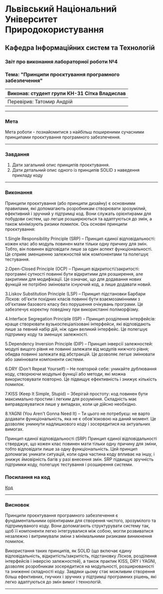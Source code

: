 
# Львівський Національний Університет Природокористування
## Кафедра Інформаційних систем та Технологій

### Звіт про виконання лабораторної роботи №4
### Тема: "Принципи проєктування програмного забезпечення"

| Виконав: студент групи КН-31 Сітка Владислав |  
| ------------------------------------------ |  
| Перевірив: Татомир Андрій                  |  

---

### Мета
Мета роботи - познайомитися з найбільш поширеними сучасними
принципами проєктування програмного забезпечення.

---

### Завдання

1. Дати загальний опис принципів проєктування.
2. Дати детальний опис одного із принципів SOLID з наведення прикладу
коду
---

### Виконання

Принципи проєктування (або принципи дизайну) є основними правилами, які допомагають розробникам створювати зрозумілий, ефективний і зручний у підтримці код. Вони служать орієнтирами для побудови систем, що легше розширюються та адаптуються до змін, а також мінімізують ризики помилок. Ось основні принципи проєктування:

1.Single Responsibility Principle (SRP) – Принцип єдиної відповідальності: кожен клас або модуль повинен мати тільки одну причину для змін. Тобто, він повинен відповідати лише за один аспект функціональності. Це сприяє зменшенню залежностей між компонентами та полегшує тестування.

2.Open-Closed Principle (OCP) – Принцип відкритості/закритості: програмні сутності повинні бути відкритими для розширення, але закритими для модифікації. Це означає, що для додавання нових функцій не потрібно змінювати існуючий код, а лише додавати новий.

3.Liskov Substitution Principle (LSP) – Принцип підстановки Барбари Лісков: об'єкти похідних класів повинні бути взаємозамінними з об'єктами базового класу без порушення очікувань програми. Це забезпечує коректну поведінку при використанні поліморфізму.

4.Interface Segregation Principle (ISP) – Принцип розділення інтерфейсів: краще створювати вузькоспеціалізовані інтерфейси, які відповідають лише за певний набір дій, ніж один великий інтерфейс. Це полегшує підтримку коду та зменшує залежності.

5.Dependency Inversion Principle (DIP) – Принцип інверсії залежностей: модулі вищого рівня не повинні залежати від модулів нижчого рівня; обидва повинні залежати від абстракцій. Це дозволяє легше змінювати або замінювати компоненти системи.

6.DRY (Don't Repeat Yourself) – Не повторюй себе: уникайте дублювання коду, створюючи модульні функції або методи, які можна використовувати повторно. Це підвищує ефективність і знижує кількість помилок.

7.KISS (Keep It Simple, Stupid) – Зберігай простоту: код повинен бути максимально простим і легким для розуміння. Складність має виправдовуватися лише у випадках, коли це дійсно необхідно.

8.YAGNI (You Aren't Gonna Need It) – Ти цього не потребуєш: не варто додавати функціональність, яка не є обов'язковою на даний момент. Це дозволяє уникнути надлишкового коду і зосередитися на актуальних вимогах.

Принцип єдиної відповідальності (SRP)
Принцип єдиної відповідальності стверджує, що кожен клас повинен мати тільки одну причину для зміни, тобто відповідати лише за одну функціональність. Цей принцип допомагає уникати ситуацій, коли одна частина коду впливає на іншу, і знижує ймовірність багів у разі внесення змін. SRP підвищує зручність підтримки коду, полегшує тестування і розширення системи.


### Посилання на код

[Код](SPD.py)


---

### Висновок

Принципи проєктування програмного забезпечення є фундаментальними орієнтирами для створення чистого, зрозумілого та підтримуваного коду. Вони допомагають структурувати систему так, щоб її компоненти легко інтегрувалися між собою, могли розвиватися незалежно і витримували зміни з мінімальними ризиками виникнення помилок.

Використання таких принципів, як SOLID (що включає єдину відповідальність, відкритість/закритість, підстановку Лісков, розділення інтерфейсів і інверсію залежностей), а також практик KISS, DRY і YAGNI, дозволяє розробникам зосередитися на модульності, розширюваності та зниженні складності коду. Завдяки цьому стає можливим створення більш ефективних, гнучких і зручних у підтримці програмних рішень, які легко адаптуються до змін вимог і технологій.



---


